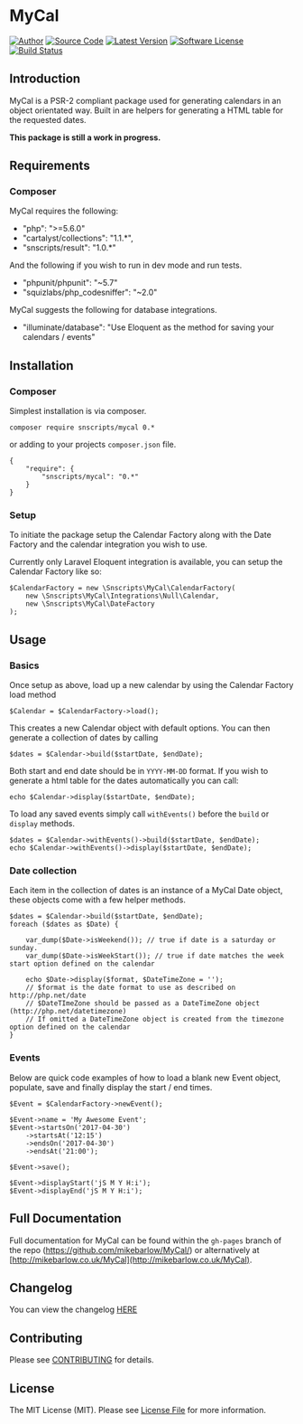 # MyCal

[![Author](http://img.shields.io/badge/author-@mikebarlow-red.svg?style=flat-square)](https://twitter.com/mikebarlow)
[![Source Code](http://img.shields.io/badge/source-mikebarlow/mycal-brightgreen.svg?style=flat-square)](https://github.com/mikebarlow/mycal)
[![Latest Version](https://img.shields.io/github/release/mikebarlow/mycal.svg?style=flat-square)](https://github.com/mikebarlow/mycal/releases)
[![Software License](https://img.shields.io/badge/license-MIT-brightgreen.svg?style=flat-square)](https://github.com/mikebarlow/mycal/blob/master/LICENSE)
[![Build Status](https://img.shields.io/travis/mikebarlow/MyCal/master.svg?style=flat-square)](https://travis-ci.org/mikebarlow/MyCal)

## Introduction

MyCal is a PSR-2 compliant package used for generating calendars in an object orientated way. Built in are helpers for generating a HTML table for the requested dates.

**This package is still a work in progress.**

## Requirements

### Composer

MyCal requires the following:

* "php": ">=5.6.0"
* "cartalyst/collections": "1.1.*",
* "snscripts/result": "1.0.*"

And the following if you wish to run in dev mode and run tests.

* "phpunit/phpunit": "~5.7"
* "squizlabs/php_codesniffer": "~2.0"

MyCal suggests the following for database integrations.

* "illuminate/database": "Use Eloquent as the method for saving your calendars / events"

## Installation

### Composer

Simplest installation is via composer.

    composer require snscripts/mycal 0.*

or adding to your projects `composer.json` file.

    {
        "require": {
            "snscripts/mycal": "0.*"
        }
    }

### Setup

To initiate the package setup the Calendar Factory along with the Date Factory and the calendar integration you wish to use.

Currently only Laravel Eloquent integration is available, you can setup the Calendar Factory like so:

    $CalendarFactory = new \Snscripts\MyCal\CalendarFactory(
        new \Snscripts\MyCal\Integrations\Null\Calendar,
        new \Snscripts\MyCal\DateFactory
    );

## Usage

### Basics

Once setup as above, load up a new calendar by using the Calendar Factory load method

    $Calendar = $CalendarFactory->load();

This creates a new Calendar object with default options. You can then generate a collection of dates by calling

    $dates = $Calendar->build($startDate, $endDate);

Both start and end date should be in `YYYY-MM-DD` format. If you wish to generate a html table for the dates automatically you can call:

    echo $Calendar->display($startDate, $endDate);

To load any saved events simply call `withEvents()` before the `build` or `display` methods.

    $dates = $Calendar->withEvents()->build($startDate, $endDate);
    echo $Calendar->withEvents()->display($startDate, $endDate);

### Date collection

Each item in the collection of dates is an instance of a MyCal Date object, these objects come with a few helper methods.

    $dates = $Calendar->build($startDate, $endDate);
    foreach ($dates as $Date) {

        var_dump($Date->isWeekend()); // true if date is a saturday or sunday.
        var_dump($Date->isWeekStart()); // true if date matches the week start option defined on the calendar

        echo $Date->display($format, $DateTimeZone = '');
        // $format is the date format to use as described on http://php.net/date
        // $DateTImeZone should be passed as a DateTimeZone object (http://php.net/datetimezone)
        // If omitted a DateTimeZone object is created from the timezone option defined on the calendar
    }

### Events

Below are quick code examples of how to load a blank new Event object, populate, save and finally display the start / end times.

    $Event = $CalendarFactory->newEvent();

    $Event->name = 'My Awesome Event';
    $Event->startsOn('2017-04-30')
        ->startsAt('12:15')
        ->endsOn('2017-04-30')
        ->endsAt('21:00');

    $Event->save();

    $Event->displayStart('jS M Y H:i');
    $Event->displayEnd('jS M Y H:i');


## Full Documentation

Full documentation for MyCal can be found within the `gh-pages` branch of the repo (https://github.com/mikebarlow/MyCal/) or alternatively at [http://mikebarlow.co.uk/MyCal](http://mikebarlow.co.uk/MyCal).

## Changelog

You can view the changelog [HERE](https://github.com/mikebarlow/mycal/blob/master/CHANGELOG.md)

## Contributing

Please see [CONTRIBUTING](https://github.com/mikebarlow/mycal/blob/master/CONTRIBUTING.md) for details.

## License

The MIT License (MIT). Please see [License File](https://github.com/mikebarlow/mycal/blob/master/LICENSE) for more information.
